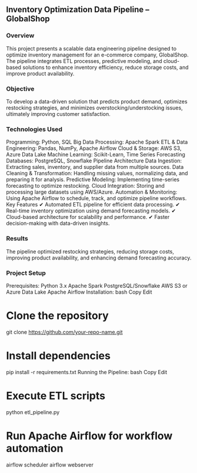 ## Inventory Optimization Data Pipeline – GlobalShop
### Overview
This project presents a scalable data engineering pipeline designed to optimize inventory management for an e-commerce company, GlobalShop. The pipeline integrates ETL processes, predictive modeling, and cloud-based solutions to enhance inventory efficiency, reduce storage costs, and improve product availability.

### Objective
To develop a data-driven solution that predicts product demand, optimizes restocking strategies, and minimizes overstocking/understocking issues, ultimately improving customer satisfaction.

### Technologies Used
Programming: Python, SQL
Big Data Processing: Apache Spark
ETL & Data Engineering: Pandas, NumPy, Apache Airflow
Cloud & Storage: AWS S3, Azure Data Lake
Machine Learning: Scikit-Learn, Time Series Forecasting
Databases: PostgreSQL, Snowflake
Pipeline Architecture
Data Ingestion: Extracting sales, inventory, and supplier data from multiple sources.
Data Cleaning & Transformation: Handling missing values, normalizing data, and preparing it for analysis.
Predictive Modeling: Implementing time-series forecasting to optimize restocking.
Cloud Integration: Storing and processing large datasets using AWS/Azure.
Automation & Monitoring: Using Apache Airflow to schedule, track, and optimize pipeline workflows.
Key Features
✔ Automated ETL pipeline for efficient data processing.
✔ Real-time inventory optimization using demand forecasting models.
✔ Cloud-based architecture for scalability and performance.
✔ Faster decision-making with data-driven insights.

### Results
The pipeline optimized restocking strategies, reducing storage costs, improving product availability, and enhancing demand forecasting accuracy.

### Project Setup
Prerequisites:
Python 3.x
Apache Spark
PostgreSQL/Snowflake
AWS S3 or Azure Data Lake
Apache Airflow
Installation:
bash
Copy
Edit
# Clone the repository
git clone https://github.com/your-repo-name.git

# Install dependencies
pip install -r requirements.txt
Running the Pipeline:
bash
Copy
Edit
# Execute ETL scripts
python etl_pipeline.py

# Run Apache Airflow for workflow automation
airflow scheduler
airflow webserver

